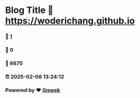 # Blog Title :link: https://woderichang.github.io 
### :page_facing_up: [1](https://woderichang.github.io/tag.html) 
### :speech_balloon: 0 
### :hibiscus: 6675 
### :alarm_clock: 2025-02-06 13:24:12 
### Powered by :heart: [Gmeek](https://github.com/Meekdai/Gmeek)
